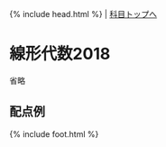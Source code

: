 {% include head.html %} | <a href="{{page.dir}}">科目トップへ</a>

# 線形代数2018
省略

## 配点例

{% include foot.html %}